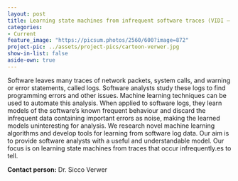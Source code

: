 ```yaml
---
layout: post
title: Learning state machines from infrequent software traces (VIDI – TTW)
categories:
- Current
feature_image: "https://picsum.photos/2560/600?image=872"
project-pic: ../assets/project-pics/cartoon-verwer.jpg
show-in-list: false
aside-own: true
---
```


Software leaves many traces of network packets, system calls, and warning or error statements, called logs. Software analysts study these logs to find programming errors and other issues. Machine learning techniques can be used to automate this analysis. When applied to software logs, they learn models of the software’s known frequent behaviour and discard the infrequent data containing important errors as noise, making the learned models uninteresting for analysis. We research novel machine learning algorithms and develop tools for learning from software log data. Our aim is to provide software analysts with a useful and understandable model. Our focus is on learning state machines from traces that occur infrequently.es to tell.


**Contact person:** Dr. Sicco Verwer
